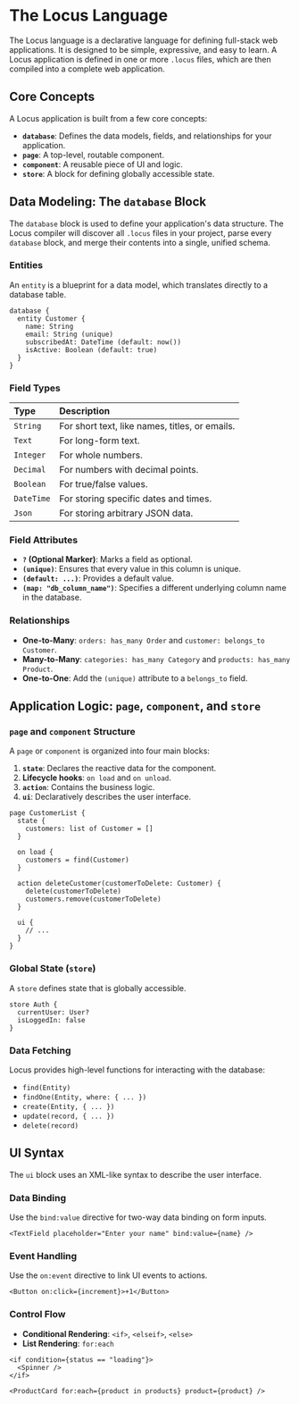 # The Locus Language

The Locus language is a declarative language for defining full-stack web applications. It is designed to be simple, expressive, and easy to learn. A Locus application is defined in one or more `.locus` files, which are then compiled into a complete web application.

## Core Concepts

A Locus application is built from a few core concepts:

-   **`database`**: Defines the data models, fields, and relationships for your application.
-   **`page`**: A top-level, routable component.
-   **`component`**: A reusable piece of UI and logic.
-   **`store`**: A block for defining globally accessible state.

## Data Modeling: The `database` Block

The `database` block is used to define your application's data structure. The Locus compiler will discover all `.locus` files in your project, parse every `database` block, and merge their contents into a single, unified schema.

### Entities

An `entity` is a blueprint for a data model, which translates directly to a database table.

```locus
database {
  entity Customer {
    name: String
    email: String (unique)
    subscribedAt: DateTime (default: now())
    isActive: Boolean (default: true)
  }
}
```

### Field Types

| Type      | Description                                     |
| :-------- | :---------------------------------------------- |
| `String`  | For short text, like names, titles, or emails.  |
| `Text`    | For long-form text.                             |
| `Integer` | For whole numbers.                              |
| `Decimal` | For numbers with decimal points.                |
| `Boolean` | For true/false values.                          |
| `DateTime`| For storing specific dates and times.           |
| `Json`    | For storing arbitrary JSON data.                |

### Field Attributes

-   **`?` (Optional Marker)**: Marks a field as optional.
-   **`(unique)`**: Ensures that every value in this column is unique.
-   **`(default: ...)`**: Provides a default value.
-   **`(map: "db_column_name")`**: Specifies a different underlying column name in the database.

### Relationships

-   **One-to-Many**: `orders: has_many Order` and `customer: belongs_to Customer`.
-   **Many-to-Many**: `categories: has_many Category` and `products: has_many Product`.
-   **One-to-One**: Add the `(unique)` attribute to a `belongs_to` field.

## Application Logic: `page`, `component`, and `store`

### `page` and `component` Structure

A `page` or `component` is organized into four main blocks:

1.  **`state`**: Declares the reactive data for the component.
2.  **Lifecycle hooks**: `on load` and `on unload`.
3.  **`action`**: Contains the business logic.
4.  **`ui`**: Declaratively describes the user interface.

```locus
page CustomerList {
  state {
    customers: list of Customer = []
  }

  on load {
    customers = find(Customer)
  }

  action deleteCustomer(customerToDelete: Customer) {
    delete(customerToDelete)
    customers.remove(customerToDelete)
  }

  ui {
    // ...
  }
}
```

### Global State (`store`)

A `store` defines state that is globally accessible.

```locus
store Auth {
  currentUser: User?
  isLoggedIn: false
}
```

### Data Fetching

Locus provides high-level functions for interacting with the database:

-   `find(Entity)`
-   `findOne(Entity, where: { ... })`
-   `create(Entity, { ... })`
-   `update(record, { ... })`
-   `delete(record)`

## UI Syntax

The `ui` block uses an XML-like syntax to describe the user interface.

### Data Binding

Use the `bind:value` directive for two-way data binding on form inputs.

```locus
<TextField placeholder="Enter your name" bind:value={name} />
```

### Event Handling

Use the `on:event` directive to link UI events to actions.

```locus
<Button on:click={increment}>+1</Button>
```

### Control Flow

-   **Conditional Rendering**: `<if>`, `<elseif>`, `<else>`
-   **List Rendering**: `for:each`

```locus
<if condition={status == "loading"}>
  <Spinner />
</if>

<ProductCard for:each={product in products} product={product} />
```
